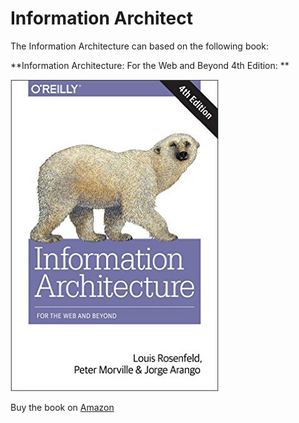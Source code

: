 # Information Architect

The Information Architecture can based on the following book:

**Information Architecture: For the Web and Beyond 4th Edition: **

![Information Architecture](../images/PolarBear.jpg)

Buy the book on [Amazon][6d4ee686]

  [6d4ee686]: https://www.amazon.com/Information-Architecture-Beyond-Louis-Rosenfeld/dp/1491911689/ref=pd_sbs_14_img_0?_encoding=UTF8&psc=1&refRID=3PB75D1XWBZH3AYNH9EG "Pola Bear"

